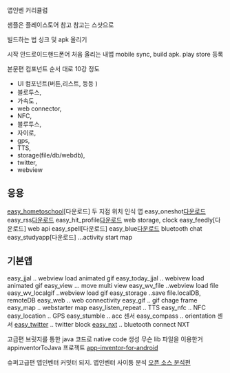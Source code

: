 
앱인벤 커리큘럼

샘플은 플레이스토어 참고
참고는 스샷으로

빌드하는 법
싱크 및 apk 올리기

시작
안드로이드핸드폰어 처음 올리는 내앱
mobile sync, build apk. play store 등록

본문편
컴포넌트 순서 대로
10강 정도
- UI 컴포넌트(버튼,리스트, 등등 )
- 블로투스,
- 가속도 ,
- web connector,
- NFC,
- 블루투스,
- 자이로,
- gps,
- TTS,
- storage(file/db/webdb),
- twitter,
- webview

## 응용
[easy_hometoschool](appinven/easy_hometoschool.md)[다운로드] 두 지점 위치 인식 앱
easy_oneshot[다운로드](https://play.google.com/store/apps/details?id=appinventor.ai_doohwan_kwak.easy_oneshot)
easy_rss[다운로드](https://play.google.com/store/apps/details?id=appinventor.ai_doohwan_kwak.easy_rss)
easy_hit_profile[다운로드](https://play.google.com/store/apps/details?id=appinventor.ai_doohwan_kwak.easy_hit_profile)  web storage, clock
easy_feedly[다운로드] web api
easy_spell[다운로드]
easy_blue[다운로드](https://play.google.com/store/apps/details?id=appinventor.ai_doohwan_kwak.easy_blue) bluetooth chat
easy_studyapp[다운로드]  ...activity start map

## 기본앱
easy_jjal .. webview load animated gif
easy_today_jjal .. webivew load animated gif
easy_view ... move multi view
easy_wv_file ..webview load file
easy_wv_localgif ..webview load gif
easy_storage  ..save file.localDB, remoteDB
easy_web .. web connectivity
easy_gif .. gif chage frame
easy_map .. webstarter map
easy_listen_repeat .. TTS
easy_nfc .. NFC
easy_location .. GPS
easy_stumble .. acc 센서
easy_compass .. orientation 센서
[easy_twitter](appinven/twitter/easy_twitter.md) .. twitter block
[easy_nxt](appinven/nxt/easy_nxt.md) .. bluetooth connect NXT

고급편
브릿지를 통한 java 코드로 native code 생성
무슨 lib 파일을 이용한거 
appinventorToJava 프로젝트
[app-inventor-for-android](https://code.google.com/p/app-inventor-for-android/)

슈퍼고급편
앱인벤터 커밋터 되지.
앱인벤터 사이틍 분석
[오픈 소스 분석편](appinventor.md)




